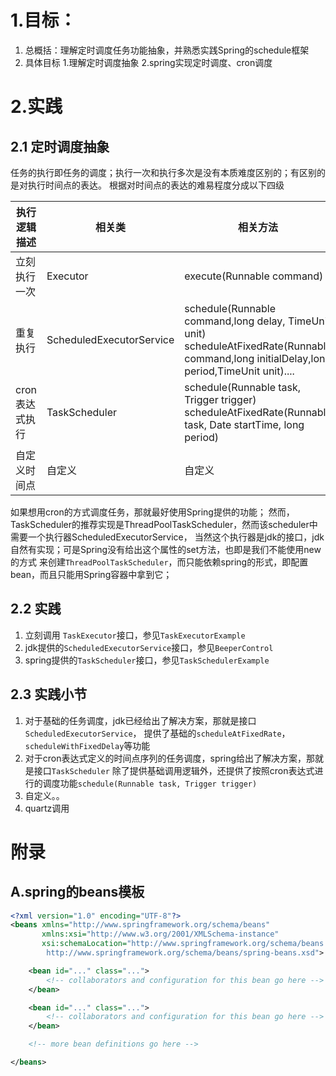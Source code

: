 # 1.目标：
1.  总概括：理解定时调度任务功能抽象，并熟悉实践Spring的schedule框架
2.  具体目标
    1.理解定时调度抽象
    2.spring实现定时调度、cron调度


# 2.实践
## 2.1 定时调度抽象
任务的执行即任务的调度；执行一次和执行多次是没有本质难度区别的；有区别的是对执行时间点的表达。
根据对时间点的表达的难易程度分成以下四级

执行逻辑描述 | 相关类 | 相关方法 | 备注
--- | --- | --- | ---
立刻执行一次|Executor|execute(Runnable command) |
重复执行 | ScheduledExecutorService  |  schedule(Runnable command,long delay, TimeUnit unit) scheduleAtFixedRate(Runnable command,long initialDelay,long period,TimeUnit unit).... | jdk提供的接口
cron表达式执行| TaskScheduler | schedule(Runnable task, Trigger trigger) scheduleAtFixedRate(Runnable task, Date startTime, long period) | spring提供的接口
自定义时间点| 自定义 | 自定义 | 可以参考Spring的TaskScheduler

如果想用cron的方式调度任务，那就最好使用Spring提供的功能；
然而，TaskScheduler的推荐实现是ThreadPoolTaskScheduler，然而该scheduler中需要一个执行器ScheduledExecutorService，
当然这个执行器是jdk的接口，jdk自然有实现；可是Spring没有给出这个属性的set方法，也即是我们不能使用new的方式
来创建`ThreadPoolTaskScheduler`，而只能依赖spring的形式，即配置bean，而且只能用Spring容器中拿到它；

## 2.2 实践
1.  立刻调用
    `TaskExecutor`接口，参见`TaskExecutorExample`
2.  jdk提供的`ScheduledExecutorService`接口，参见`BeeperControl`
3.  spring提供的`TaskScheduler`接口，参见`TaskSchedulerExample`


## 2.3 实践小节
1.  对于基础的任务调度，jdk已经给出了解决方案，那就是接口`ScheduledExecutorService`，
提供了基础的`scheduleAtFixedRate`，`scheduleWithFixedDelay`等功能
2.  对于cron表达式定义的时间点序列的任务调度，spring给出了解决方案，那就是接口`TaskScheduler`
除了提供基础调用逻辑外，还提供了按照cron表达式进行的调度功能`schedule(Runnable task, Trigger trigger)`
3.  自定义。。
4.  quartz调用






# 附录
## A.spring的beans模板
```xml
<?xml version="1.0" encoding="UTF-8"?>
<beans xmlns="http://www.springframework.org/schema/beans"
       xmlns:xsi="http://www.w3.org/2001/XMLSchema-instance"
       xsi:schemaLocation="http://www.springframework.org/schema/beans
        http://www.springframework.org/schema/beans/spring-beans.xsd">

    <bean id="..." class="...">
        <!-- collaborators and configuration for this bean go here -->
    </bean>

    <bean id="..." class="...">
        <!-- collaborators and configuration for this bean go here -->
    </bean>

    <!-- more bean definitions go here -->

</beans>
```
